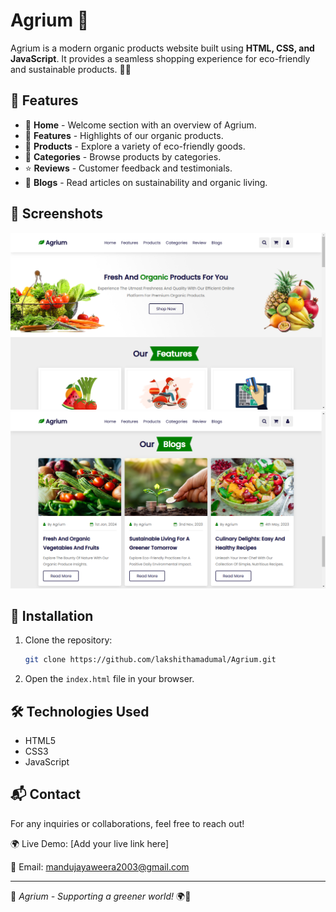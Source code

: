# Agrium 🌿

Agrium is a modern organic products website built using **HTML, CSS, and JavaScript**. It provides a seamless shopping experience for eco-friendly and sustainable products. 🌱💚

## 🌟 Features
- 🏡 **Home** - Welcome section with an overview of Agrium.
- 🚀 **Features** - Highlights of our organic products.
- 🛒 **Products** - Explore a variety of eco-friendly goods.
- 📂 **Categories** - Browse products by categories.
- ⭐ **Reviews** - Customer feedback and testimonials.
- 📝 **Blogs** - Read articles on sustainability and organic living.

## 📸 Screenshots
![Agrium Screenshot](1.png)
![Agrium Screenshot](2.png)

## 🚀 Installation
1. Clone the repository:
   ```sh
   git clone https://github.com/lakshithamadumal/Agrium.git
   ```
2. Open the `index.html` file in your browser.

## 🛠️ Technologies Used
- HTML5
- CSS3
- JavaScript

## 📬 Contact
For any inquiries or collaborations, feel free to reach out!

🌍 Live Demo: [Add your live link here]

📧 Email: mandujayaweera2003@gmail.com

---
🌱 *Agrium - Supporting a greener world!* 🌍💚
